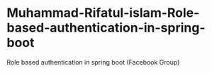 # Muhammad-Rifatul-islam-Role-based-authentication-in-spring-boot

Role based authentication in spring boot (Facebook Group)
